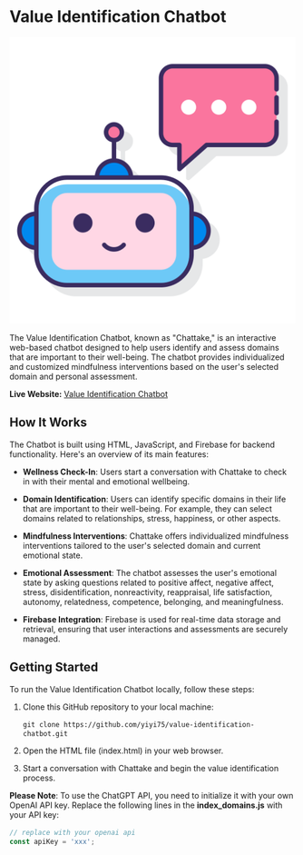 # Value Identification Chatbot

![Chatbot Logo](/public/robot.png)

The Value Identification Chatbot, known as "Chattake," is an interactive web-based chatbot designed to help users identify and assess domains that are important to their well-being. The chatbot provides individualized and customized mindfulness interventions based on the user's selected domain and personal assessment.

**Live Website:** [Value Identification Chatbot](https://domainchatbot-a4a28.web.app/)

## How It Works

The Chatbot is built using HTML, JavaScript, and Firebase for backend functionality. Here's an overview of its main features:

- **Wellness Check-In**: Users start a conversation with Chattake to check in with their mental and emotional wellbeing.

- **Domain Identification**: Users can identify specific domains in their life that are important to their well-being. For example, they can select domains related to relationships, stress, happiness, or other aspects.

- **Mindfulness Interventions**: Chattake offers individualized mindfulness interventions tailored to the user's selected domain and current emotional state.

- **Emotional Assessment**: The chatbot assesses the user's emotional state by asking questions related to positive affect, negative affect, stress, disidentification, nonreactivity, reappraisal, life satisfaction, autonomy, relatedness, competence, belonging, and meaningfulness.

- **Firebase Integration**: Firebase is used for real-time data storage and retrieval, ensuring that user interactions and assessments are securely managed.
  
## Getting Started

To run the Value Identification Chatbot locally, follow these steps:

1. Clone this GitHub repository to your local machine:

   ```shell
   git clone https://github.com/yiyi75/value-identification-chatbot.git

2. Open the HTML file (index.html) in your web browser.
3. Start a conversation with Chattake and begin the value identification process.

**Please Note**: To use the ChatGPT API, you need to initialize it with your own OpenAI API key. Replace the following lines in the **index_domains.js** with your API key:
   ```javascript
   // replace with your openai api
   const apiKey = 'xxx'; 
